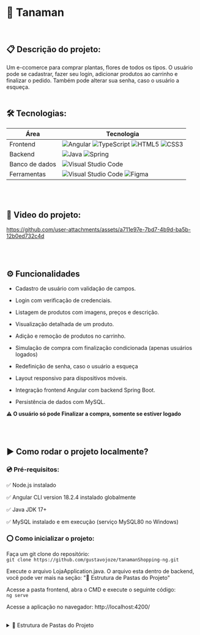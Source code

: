 <h1 align="left">🌼 Tanaman</h1>
<br>
<h2 align="left">📋 Descrição do projeto:</h2>
Um e-ccomerce para comprar plantas, flores de todos os tipos. O usuário pode se cadastrar, fazer seu login, adicionar produtos ao carrinho e finalizar o pedido. Também pode alterar sua senha, caso o usuário a esqueça. 
<br><br>

<h2>🛠️ Tecnologias:</h2>

| Área | Tecnologia |
| --- | --- |
| Frontend | <img alt="Angular" src="https://img.shields.io/badge/angular-%23DD0031.svg?style=for-the-badge&logo=angular&logoColor=white"/> <img alt="TypeScript" src="https://img.shields.io/badge/typescript-%23007ACC.svg?style=for-the-badge&logo=typescript&logoColor=white"/> <img alt="HTML5" src="https://img.shields.io/badge/html5-%23E34F26.svg?style=for-the-badge&logo=html5&logoColor=white"/> <img alt="CSS3" src="https://img.shields.io/badge/css3-%231572B6.svg?style=for-the-badge&logo=css3&logoColor=white"/> |
| Backend | <img alt="Java" src="https://img.shields.io/badge/java-%23ED8B00.svg?style=for-the-badge&logo=java&logoColor=white"/> <img alt="Spring" src="https://img.shields.io/badge/spring-%236DB33F.svg?style=for-the-badge&logo=spring&logoColor=white"/> |
| Banco de dados | <img alt="Visual Studio Code" src="https://img.shields.io/badge/MySQL-00000F?style=for-the-badge&logo=mysql&logoColor=white"/> |
| Ferramentas | <img alt="Visual Studio Code" src="https://img.shields.io/badge/VisualStudioCode-0078d7.svg?style=for-the-badge&logo=visual-studio-code&logoColor=white"/> <img alt="Figma" src="https://img.shields.io/badge/figma-%23F24E1E.svg?style=for-the-badge&logo=figma&logoColor=white"/> |

<br><br>
<h2 align="left">🎥 Video do projeto:</h2>


https://github.com/user-attachments/assets/a711e97e-7bd7-4b9d-ba5b-12b0ed732c4d



<br><br>
<h2 align="left"> ⚙️ Funcionalidades</h2>

* Cadastro de usuário com validação de campos.

* Login com verificação de credenciais.

* Listagem de produtos com imagens, preços e descrição.

* Visualização detalhada de um produto.

* Adição e remoção de produtos no carrinho.

* Simulação de compra com finalização condicionada (apenas usuários logados)

* Redefinição de senha, caso o usuário a esqueça 

* Layout responsivo para dispositivos móveis.

* Integração frontend Angular com backend Spring Boot.
 
* Persistência de dados com MySQL.

**⚠️ O usuário só pode Finalizar a compra, somente se estiver logado**

<br><br>
<h2 align="left">▶️ Como rodar o projeto localmente?</h2>

<h3 align="left">💿 Pré-requisitos:</h3>

✅ Node.js instalado

✅ Angular CLI version 18.2.4 instalado globalmente 

✅ Java JDK 17+

✅ MySQL instalado e em execução (serviço MySQL80 no Windows)

<h3 align="left">⭕ Como inicializar o projeto:</h3>

Faça um git clone do repositório: 
<br>
```git clone https://github.com/gustavojoze/tanamanShopping-ng.git```

Execute o arquivo LojaApplication.java. O arquivo esta dentro de backend, você pode ver mais na seção: "📁 Estrutura de Pastas do Projeto"

Acesse a pasta frontend, abra o CMD e execute o seguinte 
código:
<br>
```ng serve```

Acesse a aplicação no navegador:
http://localhost:4200/
<br> <br>

<details>
  <summary>📁 Estrutura de Pastas do Projeto</summary>

```
tanamanShopping-ng/
├── .angular/
│ └── cache/
│ └── 18.2.7/
│ └── project/
│ └── vite/
├── backend/
│ └── loja/
│ ├── pom.xml
│ ├── src/
│ │ ├── main/
│ │ │ ├── java/
│ │ │ │ └── com/fatec/loja/
│ │ │ │ ├── Controller/
│ │ │ │ ├── Model/
│ │ │ │ ├── Repository/
│ │ │ │ └── LojaApplication.java
│ │ │ └── resources/
│ │ │ └── application.properties
│ │ └── test/
│ │ └── LojaApplicationTests.java
├── frontend/
│ ├── angular.json
│ ├── package.json
│ ├── src/
│ │ ├── app/
│ │ │ ├── cesta/
│ │ │ ├── cliente/
│ │ │ ├── vitrine/
│ │ │ ├── service/
│ │ │ ├── model/
│ │ │ ├── login/
│ │ │ └── header/
│ │ └── assets/
│ └── styles.css
└── README.md

```

</details>
<br><br>

